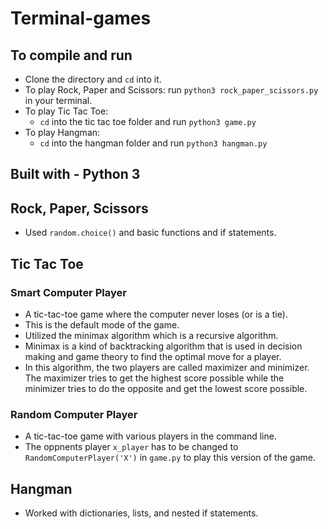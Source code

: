 # Terminal-games
## To compile and run

- Clone the directory and `cd` into it.
- To play Rock, Paper and Scissors: run `python3 rock_paper_scissors.py` in your terminal.
- To play Tic Tac Toe: 
  - `cd` into the tic tac toe folder and run `python3 game.py`
- To play Hangman:
  - `cd` into the hangman folder and run `python3 hangman.py`
  
## Built with - Python 3

## Rock, Paper, Scissors
- Used `random.choice()` and basic functions and if statements. 

## Tic Tac Toe 
### Smart Computer Player
- A tic-tac-toe game where the computer never loses (or is a tie).
- This is the default mode of the game. 
- Utilized the minimax algorithm which is a recursive algorithm.
- Minimax is a kind of backtracking algorithm that is used in decision making and game theory to find the optimal move for a player. 
- In this algorithm, the two players are called maximizer and minimizer. The maximizer tries to get the highest score possible while the minimizer tries to do the opposite and get the lowest score possible.

### Random Computer Player 
- A tic-tac-toe game with various players in the command line. 
- The oppnents player `x_player` has to be changed to `RandomComputerPlayer('X')` in `game.py` to play this version of the game. 

## Hangman 
- Worked with dictionaries, lists, and nested if statements. 
